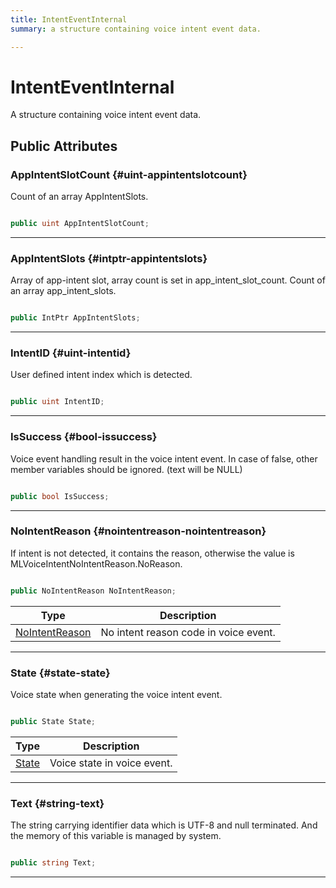 ```yaml
---
title: IntentEventInternal
summary: a structure containing voice intent event data. 

---
```


# IntentEventInternal




A structure containing voice intent event data.   





## Public Attributes

### AppIntentSlotCount {#uint-appintentslotcount}

Count of an array AppIntentSlots. 

```csharp

public uint AppIntentSlotCount;

```






-----------

### AppIntentSlots {#intptr-appintentslots}

Array of app-intent slot, array count is set in app&#95;intent&#95;slot&#95;count. Count of an array app&#95;intent&#95;slots. 

```csharp

public IntPtr AppIntentSlots;

```






-----------

### IntentID {#uint-intentid}

User defined intent index which is detected. 

```csharp

public uint IntentID;

```






-----------

### IsSuccess {#bool-issuccess}

Voice event handling result in the voice intent event. In case of false, other member variables should be ignored. (text will be NULL) 

```csharp

public bool IsSuccess;

```






-----------

### NoIntentReason {#nointentreason-nointentreason}

If intent is not detected, it contains the reason, otherwise the value is MLVoiceIntentNoIntentReason.NoReason. 

```csharp

public NoIntentReason NoIntentReason;

```

| Type | Description  | 
|--|--|
| [NoIntentReason](/versioned_docs/version-31-Aug-2023/unity-api/api/UnityEngine.XR.MagicLeap/MLVoice/UnityEngine.XR.MagicLeap.MLVoice.md#enums-nointentreason) | No intent reason code in voice event.  |





-----------

### State {#state-state}

Voice state when generating the voice intent event. 

```csharp

public State State;

```

| Type | Description  | 
|--|--|
| [State](/versioned_docs/version-31-Aug-2023/unity-api/api/UnityEngine.XR.MagicLeap/MLVoice/UnityEngine.XR.MagicLeap.MLVoice.md#enums-state) | Voice state in voice event.  |





-----------

### Text {#string-text}

The string carrying identifier data which is UTF-8 and null terminated. And the memory of this variable is managed by system. 

```csharp

public string Text;

```






-----------


